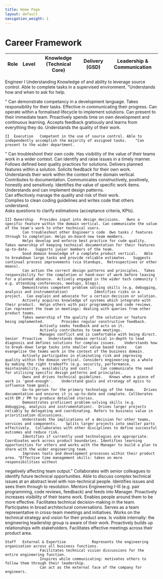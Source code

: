 ```yaml
---
title: Home Page
layout: default
navigation_weight: 1
---
```


# Career Framework 

| Role | Level | Knowledge (Technical Core) | Delivery (GSD) | Leadership & Communication |
| ---- | ----- | -------------------------- | -------------- | -------------------------- |

Engineer	I	Understanding	Knowledge of and ability to leverage source control.	Able to complete tasks in a supervised environment.	"Understands how and when to ask for help.
 
 
 "
			Can demonstrate competancy in a development language.	Takes responsibility for their tasks.	Effective in communicating their progress.
			Can operate within a formalised lifecycle to implement solutions.		Can present to their immediate team.
			Proactively spends time on own development and continuous learning.		Accepts feedback gratiously and learns from everything they do.
			Understands the quality of their work.		
					
					
					
					
	II	Execution	Competent in the use of source control.	Able to independently accomplish the majority of assigned tasks.	"Can present to the wider department.
 
 "
			Can troubleshoot their own code.	Has visibility of the value of their teams work in a wider context.	Can identify and raise issues in a timely manner.
			Follows defined best quality practices for solutions.	Delivers planned features within a solution.	Solicits feedback for their own work.
			Understands their work within the context of the domain vertical.	Contributes to documentation.	Communicates constructively, positively, honestly and sensitively.
			Identifies the value of specific work items.		
			Understands and can implement design patterns.		
			Can effectively manage the quality and risk of their work.		
			Complies to clean coding guidelines and writes code that others understand.		
			Asks questions to clarify estimations (acceptance criteria, KPIs).		
					
					
	III	Ownership	Provides input into design decisions.	Owns a specific feature within the domain vertical.	Can communicate the value of the team's work to other technical users.
			Can troubleshoot other Engineer's code	Own tasks / features through to completion.	Helps on-board new team members.
			Helps develop and enforce best practice for code quality.	Takes ownership of keeping technical documentation for their features up-to-date.	Supports junior members of the team.
			Good domain knowledge of a complete product vertical.	Able to breakdown large tasks and provide reliable estimates.	Suggests continual process improvements (via Standups,  Retrospectives or other means).
			Can action the correct design patterns and principles.	Takes responsibility for the completion or hand-over of work before leaving for a planned absence.	Actively engaged in the wider tech community ( e.g. attending conferences, meetups, blogs).
			Demonstrates competent problem solving skills (e.g. debugging, analysis and instrumentation)        	Identifies risks in a project.	Can explain and advocate for a certain decision or solution.
			Actively acquires knowledge of systems which integrate with their product.	Helps others with pair programming and code reviews.	Can represent the team in meetings: dealing with queries from other product teams.
			Takes ownership of the quality of the solution or feature being implemented.		Provides regular constructive feedback.
					Actively seeks feedback and acts on it.
					Actively contributes to team meetings.
					Manages conflict and is comfortable with being direct.
	Senior	Proactive	Understands domain vertical in-depth to lead diagnosis and defines solutions for complex issues.	Understands how to break-down large tasks into smaller value based tasks	Can evangelise the teams work in the context of the business domain.
			Actively participates in eliminating risk and improving quality within the domain vertical.	Considers engineering as a whole by making the right tradeoffs (e.g. security, performance, maintainability, availability and cost).	Can communicate the need for utilising specific design patterns and principles.
			Owns and drives technical guidelines.	Knows when a piece of work is 'good-enough'.	Understand goals and strategy of epics to influence team goals.
			Go-to person for the primary technology of the team.	Drives documentation and ensures it is up-to-date and complete.	Collborates with EM / PM to produce detailed stories.
			Demonstrates proficient problem-solving skills (e.g. debugging, analysis and instrumentation).	Drives larger projects reliably by delegating and coordinating.	Refers to business value in prioritisation discussions.
			Understands the implications of a decision for other teams, services and components.	Splits larger projects into smaller parts effectively.	Collaborates with other disciplines to define successful outcomes and reduce risk.
			Identifies if currently used technologies are appropriate.	Coordinates work across product boundaries.	Identifies learning opportunities for others and works with the Manager to build a plan to share with the wider engineering team.
			Improves tools and development processes within their product area.	"Effective time management skills: takes on more responsibilities without 
negatively affecting team output."	Collaborates with senior colleagues to identify future technical opportunities.
			Able to discuss complex technical issues at an abstract level with non-technical people.	Identifies issues and sees them through to resolution.	Mentors Engineering I-III (e.g. pair programming, code reviews, feedback) and feeds into Manager.
					Proactively increases visibility of their teams work.
					Enables people around them to be more effective.
					Facilitates technical decision-making in the team.
					Participates in broad architectural conversations.
					Serves as a team representative in cross-team meetings and initiatives.
					Works on the technical strategy and vision for their product area.
					Is visible internally: the engineering leadership group is aware of their work.
					Proactively builds up relationships with stakeholders.
					Facilitates effective meetings across their product area.
					
					
	Staff	External & Expertise			Represents the engineering organisation across all business functions.
					Facilitates technical vision discussions for the entire engineering function.
					Inspires while communicating: motivates others to follow them through their leadership.
					Can act as the external face of the company for engineers.
					